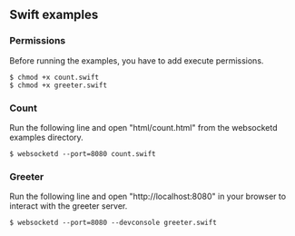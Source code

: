 ## Swift examples

### Permissions

Before running the examples, you have to add execute permissions.

```
$ chmod +x count.swift
$ chmod +x greeter.swift
```

### Count

Run the following line and open "html/count.html" from the websocketd examples directory.

```
$ websocketd --port=8080 count.swift
```

### Greeter

Run the following line and open "http://localhost:8080" in your browser to interact with the greeter server.

```
$ websocketd --port=8080 --devconsole greeter.swift 
```
